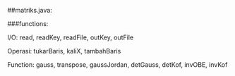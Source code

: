 ##matriks.java:


###functions:

I/O: read, readKey, readFile, outKey, outFile

Operasi: tukarBaris, kaliX, tambahBaris

Function: gauss, transpose, gaussJordan, detGauss, detKof, invOBE, invKof
